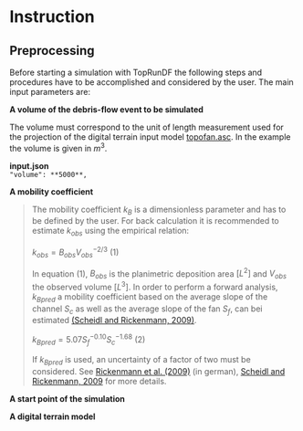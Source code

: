 # Instruction

## Preprocessing

Before starting a simulation with TopRunDF the following steps and procedures have to be accomplished and considered by the user. The main input parameters are:

**A volume of the debris-flow event to be simulated**

The volume must correspond to the unit of length measurement used for the projection of the digital terrain input model [topofan.asc](topofan.asc). In the example the volume is given in $m^3$.

**input.json**\
`"volume": **5000**,`

**A mobility coefficient**

> The mobility coefficient $k_B$ is a dimensionless parameter and has to be defined by the user. For back calculation it is recommended to estimate $k_{obs}$ using the empirical relation:
>
> $k_{obs}=B_{obs}V_{obs}^{-2/3}$ (1)
>
> In equation (1), $B_{obs}$ is the planimetric deposition area $[L^2]$ and $V_{obs}$ the observed volume $[L^3]$. In order to perform a forward analysis, $k_{Bpred}$ a mobility coefficient based on the average slope of the channel $S_c$ as well as the average slope of the fan $S_f$, can bei estimated [(Scheidl and Rickenmann, 2009)](https://onlinelibrary.wiley.com/doi/abs/10.1002/esp.1897).
>
> $k_{Bpred}=5.07S_f^{-0.10}S_c^{-1.68}$ (2)
>
> If $k_{Bpred}$ is used, an uncertainty of a factor of two must be considered. See [Rickenmann et al. (2009)](https://www.e-periodica.ch/digbib/view?pid=wel-004%3A2010%3A102%3A%3A42) (in german), [Scheidl and Rickenmann, 2009](https://onlinelibrary.wiley.com/doi/abs/10.1002/esp.1897) for more details.

**A start point of the simulation**

> 

**A digital terrain model**

> 
